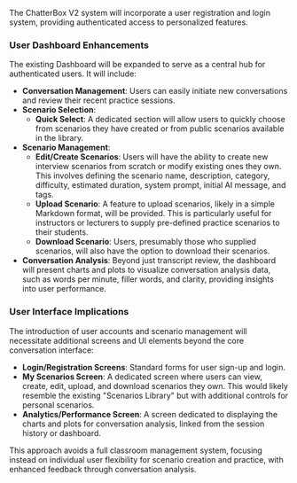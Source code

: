 The ChatterBox V2 system will incorporate a user registration and login system, providing authenticated access to personalized features.

### User Dashboard Enhancements

The existing Dashboard will be expanded to serve as a central hub for authenticated users. It will include:

* **Conversation Management**: Users can easily initiate new conversations and review their recent practice sessions.
* **Scenario Selection**:
    * **Quick Select**: A dedicated section will allow users to quickly choose from scenarios they have created or from public scenarios available in the library.
* **Scenario Management**:
    * **Edit/Create Scenarios**: Users will have the ability to create new interview scenarios from scratch or modify existing ones they own. This involves defining the scenario name, description, category, difficulty, estimated duration, system prompt, initial AI message, and tags.
    * **Upload Scenario**: A feature to upload scenarios, likely in a simple Markdown format, will be provided. This is particularly useful for instructors or lecturers to supply pre-defined practice scenarios to their students.
    * **Download Scenario**: Users, presumably those who supplied scenarios, will also have the option to download their scenarios.
* **Conversation Analysis**: Beyond just transcript review, the dashboard will present charts and plots to visualize conversation analysis data, such as words per minute, filler words, and clarity, providing insights into user performance.

### User Interface Implications

The introduction of user accounts and scenario management will necessitate additional screens and UI elements beyond the core conversation interface:

* **Login/Registration Screens**: Standard forms for user sign-up and login.
* **My Scenarios Screen**: A dedicated screen where users can view, create, edit, upload, and download scenarios they own. This would likely resemble the existing "Scenarios Library" but with additional controls for personal scenarios.
* **Analytics/Performance Screen**: A screen dedicated to displaying the charts and plots for conversation analysis, linked from the session history or dashboard.

This approach avoids a full classroom management system, focusing instead on individual user flexibility for scenario creation and practice, with enhanced feedback through conversation analysis.